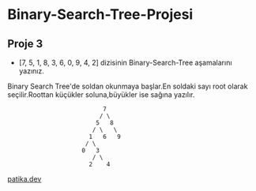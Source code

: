 # Binary-Search-Tree-Projesi

## Proje 3

- [7, 5, 1, 8, 3, 6, 0, 9, 4, 2]  dizisinin Binary-Search-Tree aşamalarını yazınız.

Binary Search Tree'de soldan okunmaya başlar.En soldaki sayı root olarak seçilir.Roottan küçükler soluna,büyükler ise sağına yazılır.

```
                           7
                          / \
                         5   8
                        / \   \
                       1   6   9
                      / \
                     0   3
                        / \
                       2    4

```
[patika.dev](https://app.patika.dev/)
